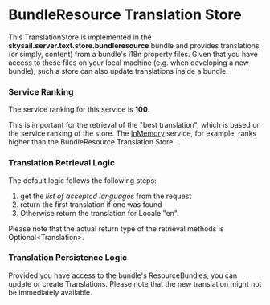# BundleResource Translation Store

This TranslationStore is implemented in the **skysail.server.text.store.bundleresource** bundle and provides translations \(or simply, content\) from a bundle's i18n property files. Given that you have access to these files on your local machine \(e.g. when developing a new bundle\), such a store can also update translations inside a bundle.

### Service Ranking

The service ranking for this service is **100**.

This is important for the retrieval of the "best translation", which is based on the service ranking of the store. The [InMemory](/services/content-and-translations/stores/inmemorystore.md) service, for example, ranks higher than the BundleResource Translation Store.

### Translation Retrieval Logic

The default logic follows the following steps:

1. get the _list of accepted languages_ from the request
2. return the first translation if one was found
3. Otherwise return the translation for Locale "en".

Please note that the actual return type of the retrieval methods is Optional&lt;Translation&gt;.

### Translation Persistence Logic

Provided you have access to the bundle's ResourceBundles, you can update or create Translations. Please note that the new translation might not be immediately available.

